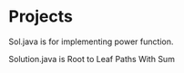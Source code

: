 # Projects

Sol.java is for implementing power function.

Solution.java is Root to Leaf Paths With Sum

